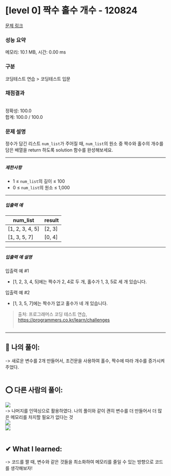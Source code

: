 # [level 0] 짝수 홀수 개수 - 120824 

[문제 링크](https://school.programmers.co.kr/learn/courses/30/lessons/120824) 

### 성능 요약

메모리: 10.1 MB, 시간: 0.00 ms

### 구분

코딩테스트 연습 > 코딩테스트 입문

### 채점결과

<br/>정확성: 100.0<br/>합계: 100.0 / 100.0

### 문제 설명

<p>정수가 담긴 리스트&nbsp;<code>num_list</code>가 주어질 때, <code>num_list</code>의 원소 중 짝수와 홀수의 개수를 담은 배열을 return 하도록 solution 함수를 완성해보세요.</p>

<hr>

<h5>제한사항</h5>

<ul>
<li>1 ≤ <code>num_list</code>의 길이 ≤ 100</li>
<li>0 ≤ <code>num_list</code>의 원소 ≤ 1,000</li>
</ul>

<hr>

<h5>입출력 예</h5>
<table class="table">
        <thead><tr>
<th>num_list</th>
<th>result</th>
</tr>
</thead>
        <tbody><tr>
<td>[1, 2, 3, 4, 5]</td>
<td>[2, 3]</td>
</tr>
<tr>
<td>[1, 3, 5, 7]</td>
<td>[0, 4]</td>
</tr>
</tbody>
      </table>
<hr>

<h5>입출력 예 설명</h5>

<p>입출력 예 #1</p>

<ul>
<li>[1, 2, 3, 4, 5]에는 짝수가 2, 4로 두 개, 홀수가 1, 3, 5로 세 개 있습니다.</li>
</ul>

<p>입출력 예 #2</p>

<ul>
<li>[1, 3, 5, 7]에는 짝수가 없고 홀수가 네 개 있습니다.</li>
</ul>


> 출처: 프로그래머스 코딩 테스트 연습, https://programmers.co.kr/learn/challenges <br><br>

<hr>

## 👑 나의 풀이: <br>
-> 새로운 변수를 2개 만들어서, 조건문을 사용하여 홀수, 짝수에 따라 개수를 증가시켜주었다. <br><br>

## ⭕ 다른 사람의 풀이: <br> 
![](https://velog.velcdn.com/images/asj1966/post/d4b8c0c3-e703-4782-8241-514636abd7c8/image.png)<br>
-> 나머지를 인덱싱으로 활용하였다. 나의 풀이와 같이 괜히 변수를 더 만들어서 더 많은 메모리를 차지할 필요가 없다는 것 <br> 
![](https://velog.velcdn.com/images/asj1966/post/9977a799-e456-4ecb-85ca-c9f0d89a4925/image.png)<br>
![](https://velog.velcdn.com/images/asj1966/post/5eec0709-1145-4b28-a97b-fce94dd2f4f5/image.png)<br><br>

## ✔ What I learned: <br>
-> 코드를 짤 때, 변수와 같은 것들을 최소화하여 메모리를 줄일 수 있는 방향으로 코드를 생각해보자!

